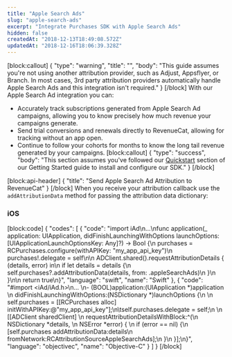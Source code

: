 ```yaml
---
title: "Apple Search Ads"
slug: "apple-search-ads"
excerpt: "Integrate Purchases SDK with Apple Search Ads"
hidden: false
createdAt: "2018-12-13T18:49:08.572Z"
updatedAt: "2018-12-16T18:06:39.328Z"
---
```

[block:callout]
{
  "type": "warning",
  "title": "",
  "body": "This guide assumes you're not using another attribution provider, such as Adjust, Appsflyer, or Branch. In most cases, 3rd party attribution providers automatically handle Apple Search Ads and this integration isn't required."
}
[/block]
With our Apple Search Ad integration you can:
* Accurately track subscriptions generated from Apple Search Ad campaigns, allowing you to know precisely how much revenue your campaigns generate.
* Send trial conversions and renewals directly to RevenueCat, allowing for tracking without an app open.
* Continue to follow your cohorts for months to know the long tail revenue generated by your campaigns.
[block:callout]
{
  "type": "success",
  "body": "This section assumes you've followed our [Quickstart](doc:getting-started-1) section of our Getting Started guide to install and configure our SDK."
}
[/block]

[block:api-header]
{
  "title": "Send Apple Search Ad Attribution to RevenueCat"
}
[/block]
When you receive your attribution callback use the `addAttributionData` method for passing the attribution data dictionary:

### iOS
[block:code]
{
  "codes": [
    {
      "code": "import iAd\n...\nfunc application(_ application: UIApplication, didFinishLaunchingWithOptions launchOptions: [UIApplicationLaunchOptionsKey: Any]?) -> Bool {\n    purchases = RCPurchases.configure(withAPIKey: \"my_app_api_key\")\n    purchases!.delegate = self\n\n    ADClient.shared().requestAttributionDetails { (details, error) in\n        if let details = details {\n            self.purchases?.addAttributionData(details, from: .appleSearchAds)\n        }\n    }\n\n    return true\n}",
      "language": "swift",
      "name": "Swift"
    },
    {
      "code": "#import <iAd/iAd.h>\n... \n- (BOOL)application:(UIApplication *)application \n  didFinishLaunchingWithOptions:(NSDictionary *)launchOptions {\n  \n  self.purchases = [[RCPurchases alloc] initWithAPIKey:@\"my_app_api_key\"];\n\tself.purchases.delegate = self;\n    \n  [[ADClient sharedClient] \n   requestAttributionDetailsWithBlock:^(\n     NSDictionary *details, \n     NSError *error) { \n     if (error == nil) {\n       [self.purchases addAttributionData:details\n                              fromNetwork:RCAttributionSourceAppleSearchAds];\n     }\n   }];\n}",
      "language": "objectivec",
      "name": "Objective-C"
    }
  ]
}
[/block]